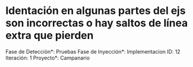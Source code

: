 # Identación en algunas partes del ejs son incorrectas o hay saltos de línea extra que pierden

Fase de Detección*: Pruebas
Fase de Inyección*: Implementacion
ID: 12
Iteración: 1
Proyecto*: Campanario